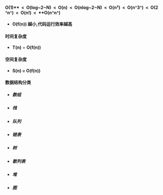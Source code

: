 #### O(1)**&nbsp;&nbsp;<&nbsp;&nbsp;**O(log~2~N)**&nbsp;&nbsp;<&nbsp;&nbsp;**O(n)**&nbsp;&nbsp;<&nbsp;&nbsp;**O(nlog~2~N)**&nbsp;&nbsp;<&nbsp;&nbsp;**O(n²)**&nbsp;&nbsp;<&nbsp;&nbsp;**O(n^3^)**&nbsp;&nbsp;<&nbsp;&nbsp;**O(2^n^)**&nbsp;&nbsp;<&nbsp;&nbsp;**O(n!)**&nbsp;&nbsp;<&nbsp;&nbsp;**O(n^n^)

- **O(f(n))  越小,代码运行效率越高**

#### 时间复杂度

- **T(n)** = **O(f(n))**

#### 空间复杂度

- **S(n) = O(f(n))**

#### 数据结构分类

- ##### 数组

- ##### 栈

- ##### 队列

- ##### 链表

- ##### 树

- ##### 散列表

- ##### 堆

- ##### 图